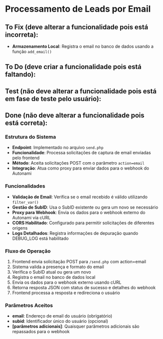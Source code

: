 # Processamento de Leads por Email

## To Fix (deve alterar a funcionalidade pois está incorreta):
- **Armazenamento Local**: Registra o email no banco de dados usando a função
  `add_email()`
## To Do (deve criar a funcionalidade pois está faltando):

## Test (não deve alterar a funcionalidade pois está em fase de teste pelo usuário):

## Done (não deve alterar a funcionalidade pois está correta):

### Estrutura do Sistema

- **Endpoint**: Implementado no arquivo `send.php`
- **Funcionalidade**: Processa solicitações de captura de email enviadas pelo
  frontend
- **Método**: Aceita solicitações POST com o parâmetro `action=email`
- **Integração**: Atua como proxy para enviar dados para o webhook do Autonami

### Funcionalidades

- **Validação de Email**: Verifica se o email recebido é válido utilizando
  `filter_var()`
- **Gestão de SubID**: Usa o SubID existente ou gera um novo se necessário
- **Proxy para Webhook**: Envia os dados para o webhook externo do Autonami via
  cURL
- **CORS Habilitado**: Configurado para permitir solicitações de diferentes
  origens
- **Logs Detalhados**: Registra informações de depuração quando DEBUG_LOG está
  habilitado

### Fluxo de Operação

1. Frontend envia solicitação POST para `/send.php` com action=email
2. Sistema valida a presença e formato do email
3. Verifica o SubID atual ou gera um novo
4. Registra o email no banco de dados local
5. Envia os dados para o webhook externo usando cURL
6. Retorna resposta JSON com status de sucesso e detalhes do webhook
7. Frontend processa a resposta e redireciona o usuário

### Parâmetros Aceitos

- **email**: Endereço de email do usuário (obrigatório)
- **subid**: Identificador único do usuário (opcional)
- **[parâmetros adicionais]**: Quaisquer parâmetros adicionais são repassados
  para o webhook

